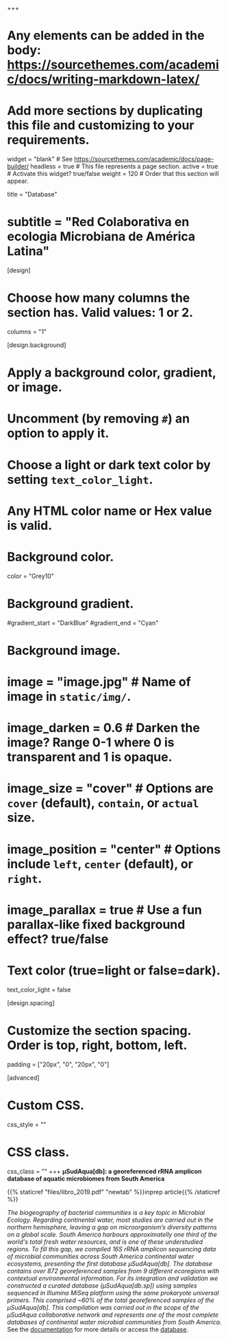 +++
# Any elements can be added in the body: https://sourcethemes.com/academic/docs/writing-markdown-latex/
# Add more sections by duplicating this file and customizing to your requirements.

widget = "blank"  # See https://sourcethemes.com/academic/docs/page-builder/
headless = true  # This file represents a page section.
active = true  # Activate this widget? true/false
weight = 120 # Order that this section will appear.


title = "Database"
# subtitle = "Red Colaborativa en ecologia Microbiana de América Latina"

[design]
  # Choose how many columns the section has. Valid values: 1 or 2.
  columns = "1"

[design.background]
  # Apply a background color, gradient, or image.
  #   Uncomment (by removing `#`) an option to apply it.
  #   Choose a light or dark text color by setting `text_color_light`.
  #   Any HTML color name or Hex value is valid.

  # Background color.
   color = "Grey10"
  
  # Background gradient.
  #gradient_start = "DarkBlue"
  #gradient_end = "Cyan"
  
  # Background image.
  # image = "image.jpg"  # Name of image in `static/img/`.
  # image_darken = 0.6  # Darken the image? Range 0-1 where 0 is transparent and 1 is opaque.
  # image_size = "cover"  #  Options are `cover` (default), `contain`, or `actual` size.
  # image_position = "center"  # Options include `left`, `center` (default), or `right`.
  # image_parallax = true  # Use a fun parallax-like fixed background effect? true/false
  
  # Text color (true=light or false=dark).
  text_color_light = false

[design.spacing]
  # Customize the section spacing. Order is top, right, bottom, left.
  padding = ["20px", "0", "20px", "0"]

[advanced]
 # Custom CSS. 
 css_style = ""
 
 # CSS class.
 css_class = ""
+++
**µSudAqua[db]: a georeferenced rRNA amplicon database of aquatic microbiomes from South America‌**
 
{{% staticref "files/libro_2019.pdf" "newtab" %}}inprep article{{% /staticref %}}

*The biogeography of bacterial communities is a key topic in Microbial Ecology. Regarding continental water, most studies are carried out in the northern hemisphere, leaving a gap on microorganism’s diversity patterns on a global scale. South America harbours approximatelly one third of the world's total fresh water resources, and is one of these understudied regions. To fill this gap, we compiled 16S rRNA amplicon sequencing data of microbial communities across South America continental water ecosystems, presenting the first database µSudAqua[db]. The database contains over 872 georeferenced samples from 9 different ecoregions with contextual environmental information. For its integration and validation we constructed a curated database (µSudAqua[db.sp]) using samples sequenced in Illumina MiSeq platform using the same prokaryote universal primers. This comprised ~60% of the total georeferenced samples of the µSudAqua[db]. This compilation was carried out in the scope of the µSudAqua collaborative network and represents one of the most complete databases of continental water microbial communities from South America.* See the [documentation](https://github.com/microsudaqua/usudaquadb) for more details or access the [database](http://200.9.237.240:9005/usudaqua/).